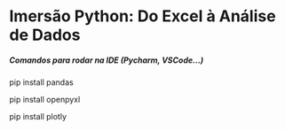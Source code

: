 <h1>Imersão Python: Do Excel à Análise de Dados</h1>

<h5>Comandos para rodar na IDE (Pycharm, VSCode...)</h5>
<p>pip install pandas</p>
<p>pip install openpyxl</p>
<p>pip install plotly</p>
